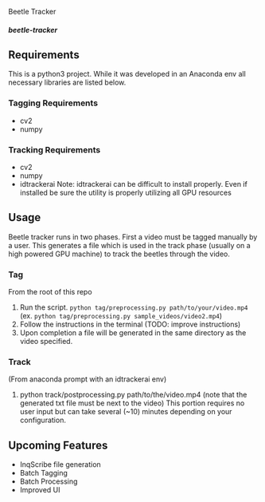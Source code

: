 Beetle Tracker
##### beetle-tracker

## Requirements
This is a python3 project. While it was developed in an Anaconda env all necessary libraries are listed below.
### Tagging Requirements
* cv2
* numpy
### Tracking Requirements
* cv2
* numpy
* idtrackerai
Note: idtrackerai can be difficult to install properly. Even if installed be sure the utility is properly utilizing all GPU resources

## Usage
Beetle tracker runs in two phases. First a video must be tagged manually by a user. This generates a file which is used in the track phase (usually on a high powered GPU machine) to track the beetles through the video.
### Tag
From the root of this repo
1. Run the script. `python tag/preprocessing.py path/to/your/video.mp4` (ex. `python tag/preprocessing.py sample_videos/video2.mp4`)
2. Follow the instructions in the terminal (TODO: improve instructions)
3. Upon completion a file will be generated in the same directory as the video specified.
### Track
(From anaconda prompt with an idtrackerai env)
1. python track/postprocessing.py path/to/the/video.mp4 (note that the generated txt file must be next to the video)
This portion requires no user input but can take several (~10) minutes depending on your configuration.

## Upcoming Features
* InqScribe file generation
* Batch Tagging
* Batch Processing
* Improved UI
